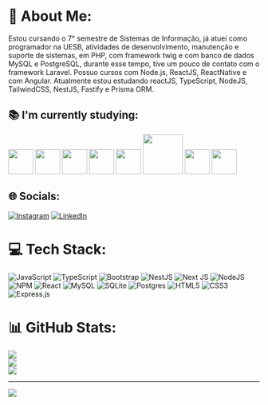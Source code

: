 # 💫 About Me:
Estou cursando o 7° semestre de Sistemas de Informação, já atuei como programador na UESB, atividades de desenvolvimento, manutenção e suporte de sistemas, em PHP, com framework twig e com banco de dados MySQL e PostgreSQL, durante esse tempo, tive um pouco de contato com o framework Laravel. Possuo cursos com Node.js, ReactJS, ReactNative e com Angular. Atualmente estou estudando reactJS, TypeScript, NodeJS, TailwindCSS, NestJS, Fastify e Prisma ORM.

## 📚 I'm currently studying:

<img src="https://cdn.jsdelivr.net/gh/devicons/devicon/icons/react/react-original-wordmark.svg" width="50" height="50"/> <img src="https://cdn.jsdelivr.net/gh/devicons/devicon/icons/nodejs/nodejs-original-wordmark.svg"  width="50" height="50"/> <img  src="https://cdn.jsdelivr.net/gh/devicons/devicon/icons/typescript/typescript-original.svg" width="50" height="50"/> <img src="https://cdn.jsdelivr.net/gh/devicons/devicon/icons/html5/html5-original-wordmark.svg" width="50" height="50"/> <img src="https://cdn.jsdelivr.net/gh/devicons/devicon/icons/css3/css3-original-wordmark.svg" width="50" height="50"/> <img src="https://cdn.jsdelivr.net/gh/devicons/devicon/icons/tailwindcss/tailwindcss-original-wordmark.svg" width="80" height="80"/> <img src="https://cdn.jsdelivr.net/gh/devicons/devicon/icons/nestjs/nestjs-plain.svg" width="50" height="50"/> <img src="https://cdn.jsdelivr.net/gh/devicons/devicon/icons/express/express-original.svg" width="50" height="50"/>

          

## 🌐 Socials:
[![Instagram](https://img.shields.io/badge/Instagram-%23E4405F.svg?logo=Instagram&logoColor=white)](https://instagram.com/marqu1nhosp) [![LinkedIn](https://img.shields.io/badge/LinkedIn-%230077B5.svg?logo=linkedin&logoColor=white)](https://linkedin.com/in/https://www.linkedin.com/in/marqu1nhosp) 

# 💻 Tech Stack:
![JavaScript](https://img.shields.io/badge/javascript-%23323330.svg?style=for-the-badge&logo=javascript&logoColor=%23F7DF1E) ![TypeScript](https://img.shields.io/badge/typescript-%23007ACC.svg?style=for-the-badge&logo=typescript&logoColor=white) ![Bootstrap](https://img.shields.io/badge/bootstrap-%23563D7C.svg?style=for-the-badge&logo=bootstrap&logoColor=white) ![NestJS](https://img.shields.io/badge/nestjs-%23E0234E.svg?style=for-the-badge&logo=nestjs&logoColor=white) ![Next JS](https://img.shields.io/badge/Next-black?style=for-the-badge&logo=next.js&logoColor=white) ![NodeJS](https://img.shields.io/badge/node.js-6DA55F?style=for-the-badge&logo=node.js&logoColor=white) ![NPM](https://img.shields.io/badge/NPM-%23000000.svg?style=for-the-badge&logo=npm&logoColor=white) ![React](https://img.shields.io/badge/react-%2320232a.svg?style=for-the-badge&logo=react&logoColor=%2361DAFB) ![MySQL](https://img.shields.io/badge/mysql-%2300f.svg?style=for-the-badge&logo=mysql&logoColor=white) ![SQLite](https://img.shields.io/badge/sqlite-%2307405e.svg?style=for-the-badge&logo=sqlite&logoColor=white) ![Postgres](https://img.shields.io/badge/postgres-%23316192.svg?style=for-the-badge&logo=postgresql&logoColor=white) ![HTML5](https://img.shields.io/badge/html5-%23E34F26.svg?style=for-the-badge&logo=html5&logoColor=white) ![CSS3](https://img.shields.io/badge/css3-%231572B6.svg?style=for-the-badge&logo=css3&logoColor=white)
![Express.js](https://img.shields.io/badge/express.js-%23404d59.svg?style=for-the-badge&logo=express&logoColor=%2361DAFB)
# 📊 GitHub Stats:
![](https://github-readme-stats-sigma-five.vercel.app/api?username=marqu1nhosp&theme=tokyonight&hide_border=false&include_all_commits=false&count_private=false)<br/>
![](https://github-readme-streak-stats.herokuapp.com/?user=marqu1nhosp&theme=tokyonight&hide_border=false)<br/>
![](https://github-readme-stats-sigma-five.vercel.app/api/top-langs/?username=marqu1nhosp&theme=tokyonight&hide_border=false&include_all_commits=false&count_private=false&layout=compact)

---
[![](https://visitcount.itsvg.in/api?id=marqu1nhosp&icon=0&color=0)](https://visitcount.itsvg.in)

<!-- Proudly created with GPRM ( https://gprm.itsvg.in ) -->
